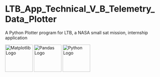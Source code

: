 # LTB_App_Technical_V_B_Telemetry_Data_Plotter
A Python Plotter program for LTB, a NASA small sat mission, internship application

<img src="https://upload.wikimedia.org/wikipedia/commons/8/84/Matplotlib_icon.svg" alt="Matplotlib Logo" width="90"/> <img src="https://commons.wikimedia.org/wiki/File:Pandas_mark.svg" alt="Pandas Logo" width="90"/> <img src="https://upload.wikimedia.org/wikipedia/commons/thumb/c/c3/Python-logo-notext.svg/172px-Python-logo-notext.svg.png?20220821155029" alt="Python Logo" width="90"/>
